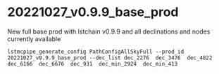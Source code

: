 # 20221027_v0.9.9_base_prod


New full base prod with lstchain v0.9.9 and all declinations and nodes currently available

```
lstmcpipe_generate_config PathConfigAllSkyFull --prod_id 20221027_v0.9.9_base_prod --dec_list dec_2276  dec_3476  dec_4822  dec_6166  dec_6676  dec_931  dec_min_2924  dec_min_413
```


